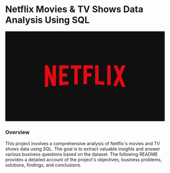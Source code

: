 # Netflix Movies & TV Shows Data Analysis Using SQL
![Netflix Logo](https://github.com/NandhuKrisz/netflix_sql_project/blob/main/netflix_logo.jpg)

### Overview
This project involves a comprehensive analysis of Netflix's movies and TV shows data using SQL. The goal is to extract valuable insights and answer various business questions based on the dataset. The following README provides a detailed account of the project's objectives, business problems, solutions, findings, and conclusions.
